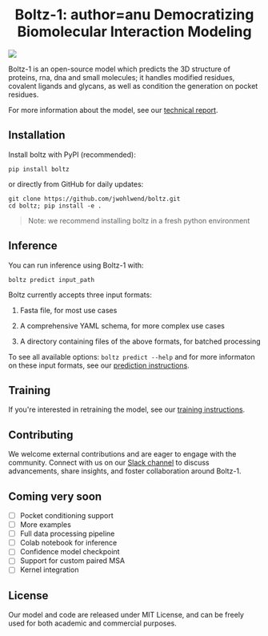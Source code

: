 <h1 align="center">Boltz-1:
author=anu
Democratizing Biomolecular Interaction Modeling
</h1>

![](docs/boltz1_pred_figure.png)

Boltz-1 is an open-source model which predicts the 3D structure of proteins, rna, dna and small molecules; it handles modified residues, covalent ligands and glycans, as well as condition the generation on pocket residues. 

For more information about the model, see our [technical report](https://gcorso.github.io/assets/boltz1.pdf).

## Installation
Install boltz with PyPI (recommended):

```
pip install boltz
```

or directly from GitHub for daily updates:

```
git clone https://github.com/jwohlwend/boltz.git
cd boltz; pip install -e .
```
> Note: we recommend installing boltz in a fresh python environment

## Inference

You can run inference using Boltz-1 with:

```
boltz predict input_path
```

Boltz currently accepts three input formats:

1. Fasta file, for most use cases

2. A comprehensive YAML schema, for more complex use cases

3. A directory containing files of the above formats, for batched processing

To see all available options: `boltz predict --help` and for more informaton on these input formats, see our [prediction instructions](docs/prediction.md).

## Training

If you're interested in retraining the model, see our [training instructions](docs/training.md).

## Contributing

We welcome external contributions and are eager to engage with the community. Connect with us on our [Slack channel](https://boltz-community.slack.com/archives/C0818M6DWH2) to discuss advancements, share insights, and foster collaboration around Boltz-1.

## Coming very soon

- [ ] Pocket conditioning support
- [ ] More examples
- [ ] Full data processing pipeline
- [ ] Colab notebook for inference
- [ ] Confidence model checkpoint
- [ ] Support for custom paired MSA
- [ ] Kernel integration

## License

Our model and code are released under MIT License, and can be freely used for both academic and commercial purposes.

